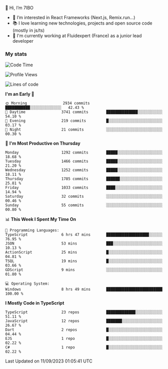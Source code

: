 👋 Hi, I’m 7IBO

- 👀 I’m interested in React Frameworks (Next.js, Remix.run...)
- 📚 I love learning new technologies, projects and open source code (mostly in js/ts)
- 💼 I'm currently working at Fluidexpert (France) as a junior lead developer

### My stats
<!--START_SECTION:waka-->
![Code Time](http://img.shields.io/badge/Code%20Time-157%20hrs%2039%20mins-blue)

![Profile Views](http://img.shields.io/badge/Profile%20Views-0-blue)

![Lines of code](https://img.shields.io/badge/From%20Hello%20World%20I%27ve%20Written-8.1%20million%20lines%20of%20code-blue)

**I'm an Early 🐤** 

```text
🌞 Morning                2934 commits        ███████████░░░░░░░░░░░░░░   42.43 % 
🌆 Daytime                3741 commits        ██████████████░░░░░░░░░░░   54.10 % 
🌃 Evening                219 commits         █░░░░░░░░░░░░░░░░░░░░░░░░   03.17 % 
🌙 Night                  21 commits          ░░░░░░░░░░░░░░░░░░░░░░░░░   00.30 % 
```
📅 **I'm Most Productive on Thursday** 

```text
Monday                   1292 commits        █████░░░░░░░░░░░░░░░░░░░░   18.68 % 
Tuesday                  1466 commits        █████░░░░░░░░░░░░░░░░░░░░   21.20 % 
Wednesday                1252 commits        █████░░░░░░░░░░░░░░░░░░░░   18.11 % 
Thursday                 1785 commits        ██████░░░░░░░░░░░░░░░░░░░   25.81 % 
Friday                   1033 commits        ████░░░░░░░░░░░░░░░░░░░░░   14.94 % 
Saturday                 32 commits          ░░░░░░░░░░░░░░░░░░░░░░░░░   00.46 % 
Sunday                   55 commits          ░░░░░░░░░░░░░░░░░░░░░░░░░   00.80 % 
```


📊 **This Week I Spent My Time On** 

```text
💬 Programming Languages: 
TypeScript               6 hrs 47 mins       ███████████████████░░░░░░   76.95 % 
JSON                     53 mins             ███░░░░░░░░░░░░░░░░░░░░░░   10.13 % 
ActionScript             25 mins             █░░░░░░░░░░░░░░░░░░░░░░░░   04.81 % 
TSQL                     19 mins             █░░░░░░░░░░░░░░░░░░░░░░░░   03.66 % 
GDScript                 9 mins              ░░░░░░░░░░░░░░░░░░░░░░░░░   01.80 % 

💻 Operating System: 
Windows                  8 hrs 49 mins       █████████████████████████   100.00 % 
```

**I Mostly Code in TypeScript** 

```text
TypeScript               23 repos            █████████████░░░░░░░░░░░░   51.11 % 
JavaScript               12 repos            ███████░░░░░░░░░░░░░░░░░░   26.67 % 
Dart                     2 repos             █░░░░░░░░░░░░░░░░░░░░░░░░   04.44 % 
EJS                      1 repo              █░░░░░░░░░░░░░░░░░░░░░░░░   02.22 % 
C#                       1 repo              █░░░░░░░░░░░░░░░░░░░░░░░░   02.22 % 
```




 Last Updated on 11/09/2023 01:05:41 UTC
<!--END_SECTION:waka-->
